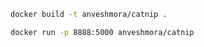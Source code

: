 ```bash
docker build -t anveshmora/catnip .
```
```bash
docker run -p 8888:5000 anveshmora/catnip
```